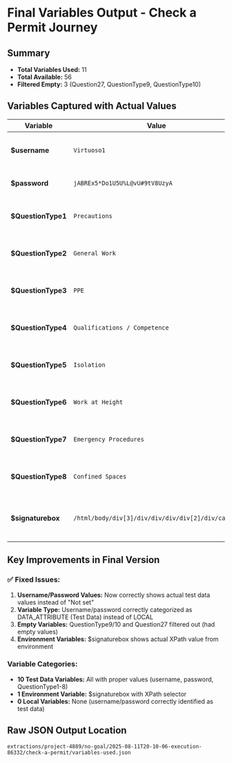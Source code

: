 # Final Variables Output - Check a Permit Journey

## Summary
- **Total Variables Used:** 11
- **Total Available:** 56 
- **Filtered Empty:** 3 (Question27, QuestionType9, QuestionType10)

## Variables Captured with Actual Values

| Variable | Value | Type | Usage |
|----------|-------|------|-------|
| **$username** | `Virtuoso1` | DATA_ATTRIBUTE (Test Data) | Login - Enter email field |
| **$password** | `jABREx5*Do1U5U%L@vU#9tV8UzyA` | DATA_ATTRIBUTE (Test Data) | Login - Password field |
| **$QuestionType1** | `Precautions` | DATA_ATTRIBUTE (Test Data) | Check a Permit - Assert exists |
| **$QuestionType2** | `General Work` | DATA_ATTRIBUTE (Test Data) | Check a Permit - Assert exists |
| **$QuestionType3** | `PPE` | DATA_ATTRIBUTE (Test Data) | Check a Permit - Assert exists |
| **$QuestionType4** | `Qualifications / Competence` | DATA_ATTRIBUTE (Test Data) | Check a Permit - Assert exists |
| **$QuestionType5** | `Isolation` | DATA_ATTRIBUTE (Test Data) | Check a Permit - Assert exists |
| **$QuestionType6** | `Work at Height` | DATA_ATTRIBUTE (Test Data) | Check a Permit - Assert exists |
| **$QuestionType7** | `Emergency Procedures` | DATA_ATTRIBUTE (Test Data) | Check a Permit - Assert exists |
| **$QuestionType8** | `Confined Spaces` | DATA_ATTRIBUTE (Test Data) | Check a Permit - Assert exists |
| **$signaturebox** | `/html/body/div[3]/div/div/div/div[2]/div/canvas` | ENVIRONMENT | Mouse click - XPath to signature canvas |

## Key Improvements in Final Version

### ✅ Fixed Issues:
1. **Username/Password Values:** Now correctly shows actual test data values instead of "Not set"
2. **Variable Type:** Username/password correctly categorized as DATA_ATTRIBUTE (Test Data) instead of LOCAL
3. **Empty Variables:** QuestionType9/10 and Question27 filtered out (had empty values)
4. **Environment Variables:** $signaturebox shows actual XPath value from environment

### Variable Categories:
- **10 Test Data Variables:** All with proper values (username, password, QuestionType1-8)
- **1 Environment Variable:** $signaturebox with XPath selector
- **0 Local Variables:** None (username/password correctly identified as test data)

## Raw JSON Output Location
`extractions/project-4889/no-goal/2025-08-11T20-10-06-execution-86332/check-a-permit/variables-used.json`
